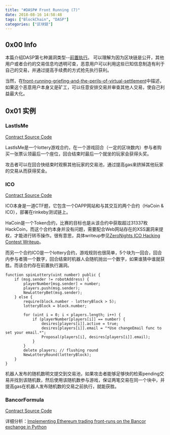 ```yaml
---
title: "#DASP# Front Running (7)"
date: 2018-08-16 14:58:48
tags: ["BlockChain", "DASP"]
categories: ["区块链"]
---
```


## 0x00 Info

本篇介绍DASP第七种漏洞类型--[前置执行](https://www.dasp.co/#item-7)。
可以理解为因为区块链是公开，其他用户或者合约的交易信息均透明可查，恶意用户可以利用这些已知信息制造有利于自己的交易，并通过提高手续费的方式抢先执行获利。

当然，在[front-running-griefing-and-the-perils-of-virtual-settlement](https://blog.0xproject.com/front-running-griefing-and-the-perils-of-virtual-settlement-part-1-8554ab283e97)中描述，如果这个恶意用户本身又是矿工，可以任意安排交易并审查其他人交易，使自己利益最大化。

<!-- more -->

## 0x01 实例

### LastIsMe

[Contract Source Code](https://etherscan.io/address/0x5d9b8fa00c16bcafae47deed872e919c8f6535bf#code)

LastIsMe是一个lottery游戏合约，在一个游戏回合（一定的区块数内）参与者购买一张票认领最后一个座位，回合结束时最后一个就坐的玩家会获得头奖。

攻击者可以在回合快结束时观察其他玩家的交易池，通过提高gas来挤掉其他玩家的交易从而获得奖金。

### ICO

[Contract Source Code](https://rinkeby.etherscan.io/address/0xd80cc3550Da18313aF09fbd35571084913Cd5246#code)

ICO本身是一道CTF题，它包含一个DAPP网站和与其交互的两个合约（HaCoin & ICO），部署在rinkeby测试链上。

HaCoin是一个Token合约，比赛的目标也是从该合约中获取超过31337枚HackCoin，而这个合约本身并没有问题，需要配合Web网站存在的XSS漏洞来提权，才能进行转币操作。很有意思，具体writeup参见[ZeroNights ICO Hacking Contest Writeup](https://blog.positive.com/zeronights-ico-hacking-contest-writeup-63afb996f1e3)。

而另一个合约ICO是一个lottery合约，游戏规则也很简单，5个块为一回合，回合内参与者猜一个数字，回合结束时机器人会随机抛出一个数字，如果谁猜中谁就获胜。而该合约存在前置执行漏洞。

```solidity
function spinLottery(uint number) public {
    if (msg.sender != robotAddress) {
        playerNumber[msg.sender] = number;
        players.push(msg.sender);
        NewLotteryBet(msg.sender);
    } else {
        require(block.number - lotteryBlock > 5);
        lotteryBlock = block.number;

        for (uint i = 0; i < players.length; i++) {
            if (playerNumber[players[i]] == number) {
                desires[players[i]].active = true;
                desires[players[i]].email = "*Use changeEmail func to set your email.*";
                Proposal(players[i], desires[players[i]].email);
            }
        }
        delete players; // flushing round
        NewLotteryRound(lotteryBlock);
    }
}
```
机器人发布的随机数明文提交到交易池，如果攻击者能够足够快的检索pending交易并找到该随机数，然后使用该随机数参与游戏，保证两笔交易在同一个块中，并提高gas在机器人发布随机数的交易之前执行，就能获胜。

### BancorFormula

[Contract Source Code](https://github.com/bogatyy/bancor/blob/master/solidity/BancorFormula.sol)

详细分析：[Implementing Ethereum trading front-runs on the Bancor exchange in Python](https://hackernoon.com/front-running-bancor-in-150-lines-of-python-with-ethereum-api-d5e2bfd0d798)


